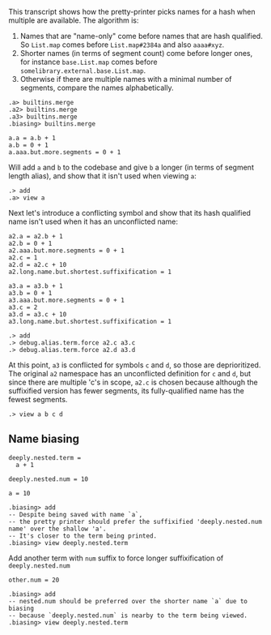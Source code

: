 This transcript shows how the pretty-printer picks names for a hash when multiple are available. The algorithm is:

1. Names that are "name-only" come before names that are hash qualified. So `List.map` comes before `List.map#2384a` and also `aaaa#xyz`.
2. Shorter names (in terms of segment count) come before longer ones, for instance `base.List.map` comes before `somelibrary.external.base.List.map`.
3. Otherwise if there are multiple names with a minimal number of segments, compare the names alphabetically.

```ucm:hide
.a> builtins.merge
.a2> builtins.merge
.a3> builtins.merge
.biasing> builtins.merge
```

```unison:hide
a.a = a.b + 1
a.b = 0 + 1
a.aaa.but.more.segments = 0 + 1
```

Will add `a` and `b` to the codebase and give `b` a longer (in terms of segment length alias), and show that it isn't used when viewing `a`:

```ucm
.> add
.a> view a
```

Next let's introduce a conflicting symbol and show that its hash qualified name isn't used when it has an unconflicted name:

```unison:hide
a2.a = a2.b + 1
a2.b = 0 + 1
a2.aaa.but.more.segments = 0 + 1
a2.c = 1
a2.d = a2.c + 10
a2.long.name.but.shortest.suffixification = 1

a3.a = a3.b + 1
a3.b = 0 + 1
a3.aaa.but.more.segments = 0 + 1
a3.c = 2
a3.d = a3.c + 10
a3.long.name.but.shortest.suffixification = 1
```

```ucm
.> add
.> debug.alias.term.force a2.c a3.c
.> debug.alias.term.force a2.d a3.d
```

At this point, `a3` is conflicted for symbols `c` and `d`, so those are deprioritized.
The original `a2` namespace has an unconflicted definition for `c` and `d`, but since there are multiple 'c's in scope,
`a2.c` is chosen because although the suffixified version has fewer segments, its fully-qualified name has the fewest segments.

```ucm
.> view a b c d
```

## Name biasing

```unison
deeply.nested.term =
  a + 1

deeply.nested.num = 10

a = 10
```

```ucm
.biasing> add
-- Despite being saved with name `a`,
-- the pretty printer should prefer the suffixified 'deeply.nested.num name' over the shallow 'a'.
-- It's closer to the term being printed.
.biasing> view deeply.nested.term
```

Add another term with `num` suffix to force longer suffixification of `deeply.nested.num`

```unison
other.num = 20
```

```ucm
.biasing> add
-- nested.num should be preferred over the shorter name `a` due to biasing
-- because `deeply.nested.num` is nearby to the term being viewed.
.biasing> view deeply.nested.term
```
